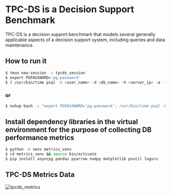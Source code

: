 # TPC-DS is a Decision Support Benchmark

TPC-DS is a decision support benchmark that models several generally applicable aspects of a decision
support system, including queries and data maintenance.

## How to run it

```sh
$ tmux new-session -s tpcds_session
$ export PGPASSWORD='pg-password'
$ ( /usr/bin/time psql -U <user_name> -d <db_name> -h <server_ip> -a -f <tpcds_query.sql> ) >tpcds.log 2>&1
```

### or

```sh
$ nohup bash -c "export PGPASSWORD='pg-password'; /usr/bin/time psql -U <user_name> -d <db_name> -h <server_ip> -a -f <tpcds_query.sql>" >tpcds.log 2>&1 &
```

## Install dependency libraries in the virtual environment for the purpose of collecting DB performance metrics

```sh
$ python -m venv metrics_venv
$ cd metrics_venv && source bin/activate
$ pip install asyncpg pandas pyarrow numpy matplotlib psutil loguru
```

## TPC-DS Metrics Data
![tpcds_metrics](https://github.com/binbjz/tpcds_pg/blob/master/tpcds_metrics_data.png)
